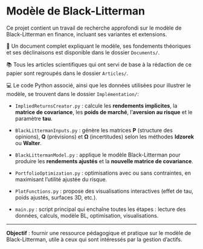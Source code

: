 # Modèle de Black-Litterman

Ce projet contient un travail de recherche approfondi sur le modèle de Black-Litterman en finance, incluant ses variantes et extensions.

📄 Un document complet expliquant le modèle, ses fondements théoriques et ses déclinaisons est disponible dans le dossier `Documents/`.

📚 Tous les articles scientifiques qui ont servi de base à la rédaction de ce papier sont regroupés dans le dossier `Articles/`.

💻 Le code Python associé, ainsi que les données utilisées pour illustrer le modèle, se trouvent dans le dossier `Implémentation/`:

- `ImpliedReturnsCreator.py` : calcule les **rendements implicites**, la **matrice de covariance**, les **poids de marché**, l’**aversion au risque** et le paramètre **tau**.

- `BlackLittermanInputs.py` : génère les matrices **P** (structure des opinions), **Q** (prévisions) et **Ω** (incertitudes) selon les méthodes **Idzorek** ou **Walter**.

- `BlackLittermanModel.py` : applique le modèle Black-Litterman pour produire les **rendements ajustés** et la **nouvelle matrice de covariance**.

- `PortfolioOptimization.py` : optimisations avec ou sans contraintes, en maximisant l’utilité ajustée du risque.

- `PlotFunctions.py` : propose des visualisations interactives (effet de tau, poids ajustés, surfaces 3D, etc.).

- `main.py` : script principal qui enchaîne toutes les étapes : lecture des données, calculs, modèle BL, optimisation, visualisations.
---

**Objectif** : fournir une ressource pédagogique et pratique sur le modèle de Black-Litterman, utile à ceux qui sont intéressés par la gestion d’actifs.
